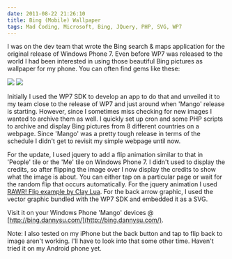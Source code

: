 ```yaml
---
date: 2011-08-22 21:26:10
title: Bing (Mobile) Wallpaper
tags: Mad Coding, Microsoft, Bing, JQuery, PHP, SVG, WP7
---
```

I was on the dev team that wrote the Bing search & maps application for the
original release of Windows Phone 7. Even before WP7 was released to the world
I had been interested in using those beautiful Bing pictures as wallpaper for
my phone. You can often find gems like these:

![](http://bing.dannysu.com/images/en-us/2011-08-20.jpg)
![](http://bing.dannysu.com/images/en-us/2011-08-16.jpg)

Initially I used the WP7 SDK to develop an app to do that and unveiled it to my
team close to the release of WP7 and just around when 'Mango' release is
starting. However, since I sometimes miss checking for new images I wanted to
archive them as well. I quickly set up cron and some PHP scripts to archive and
display Bing pictures from 8 different countries on a webpage. Since 'Mango'
was a pretty tough release in terms of the schedule I didn't get to revisit my
simple webpage until now.

For the update, I used jquery to add a flip animation similar to that in
'People' tile or the 'Me' tile on Windows Phone 7. I didn't used to display the
credits, so after flipping the image over I now display the credits to show
what the image is about. You can either tap on a particular page or wait for
the random flip that occurs automatically. For the jquery animation I used
[RAWR! Flip example by Clay Lua][1]. For the back arrow graphic, I used the
vector graphic bundled with the WP7 SDK and embedded it as a SVG.

Visit it on your Windows Phone 'Mango' devices @
[http://bing.dannysu.com/](http://bing.dannysu.com/).

Note: I also tested on my iPhone but the back button and tap to flip back to
image aren't working. I'll have to look into that some other time. Haven't
tried it on my Android phone yet.

  [1]: http://hungred.com/wp-content/uploads/2009/04/demo-rawrflip.html
